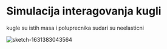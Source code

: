 # Simulacija interagovanja kugli
kugle su istih masa i poluprecnika sudari su neelasticni

![sketch-1631383043564](https://user-images.githubusercontent.com/70685786/133665943-e394c126-a5ca-4fea-a067-c93ed6304a16.png)
